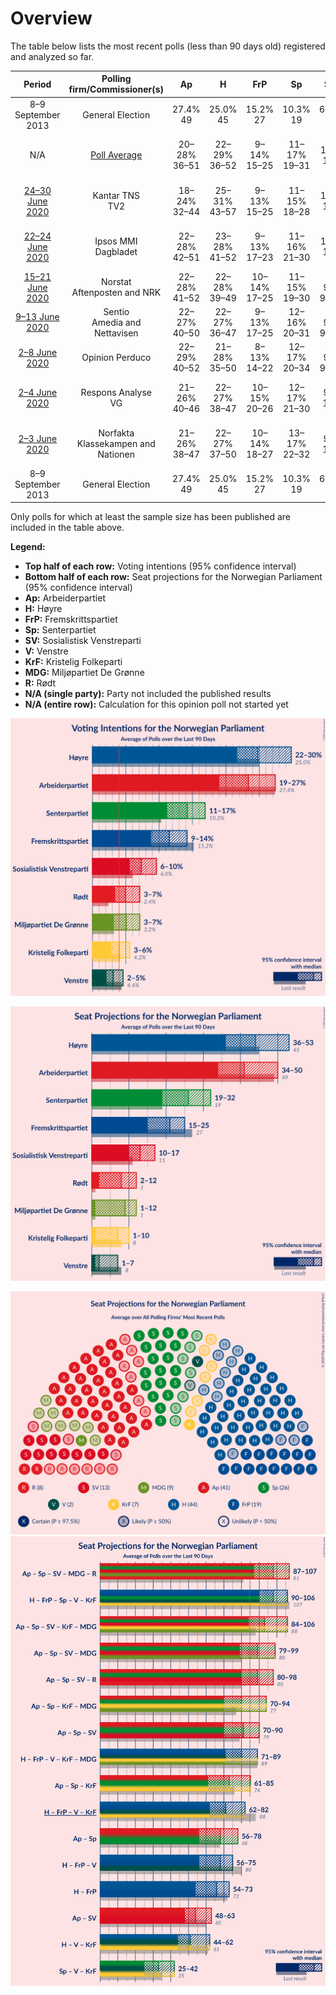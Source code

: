 # Overview

The table below lists the most recent polls (less than 90 days old) registered and analyzed so far.

| Period     | Polling firm/Commissioner(s) | Ap | H | FrP | Sp | SV | V | KrF | MDG | R |
|:----------:|:----------------------------:|:--:|:--:|:--:|:--:|:--:|:--:|:--:|:--:|:--:|
| 8–9 September 2013 | General Election | 27.4% <br> 49 | 25.0% <br> 45 | 15.2% <br> 27 | 10.3% <br> 19 | 6.0% <br> 11 | 4.4% <br> 8 | 4.2% <br> 8 | 3.2% <br> 1 | 2.4% <br> 1 |
| N/A | [Poll Average](average.html) | 20–28% <br> 36–51 | 22–29% <br> 36–52 | 9–14% <br> 15–25 | 11–17% <br> 19–31 | 6–10% <br> 10–17 | 2–5% <br> 1–8 | 2–6% <br> 0–10 | 3–7% <br> 1–12 | 3–7% <br> 1–12 |
| [24–30 June 2020](2020-06-30-KantarTNS.html) | Kantar TNS <br> TV2 | 18–24% <br> 32–44 | 25–31% <br> 43–57 | 9–13% <br> 15–25 | 11–15% <br> 18–28 | 6–10% <br> 11–18 | 2–4% <br> 0–7 | 3–5% <br> 1–9 | 4–7% <br> 2–13 | 4–8% <br> 7–13 |
| [22–24 June 2020](2020-06-24-IpsosMMI.html) | Ipsos MMI <br> Dagbladet | 22–28% <br> 42–51 | 23–28% <br> 41–52 | 9–13% <br> 17–23 | 11–16% <br> 21–30 | 7–10% <br> 12–18 | 2–4% <br> 1–8 | 2–4% <br> 0–8 | 5–8% <br> 8–14 | 2–4% <br> 1–7 |
| [15–21 June 2020](2020-06-21-Norstat.html) | Norstat <br> Aftenposten and NRK | 22–28% <br> 41–52 | 22–28% <br> 39–49 | 10–14% <br> 17–25 | 11–15% <br> 19–30 | 5–9% <br> 9–15 | 2–4% <br> 0–2 | 3–6% <br> 2–10 | 4–6% <br> 2–11 | 4–6% <br> 2–12 |
| [9–13 June 2020](2020-06-13-Sentio.html) | Sentio <br> Amedia and Nettavisen | 22–27% <br> 40–50 | 22–27% <br> 36–47 | 9–13% <br> 17–25 | 12–16% <br> 20–31 | 5–9% <br> 9–15 | 3–6% <br> 2–10 | 2–4% <br> 0–3 | 4–7% <br> 8–12 | 4–7% <br> 7–12 |
| [2–8 June 2020](2020-06-08-OpinionPerduco.html) | Opinion Perduco | 22–29% <br> 40–52 | 21–28% <br> 35–50 | 8–13% <br> 14–22 | 12–17% <br> 20–34 | 5–9% <br> 9–17 | 2–5% <br> 1–8 | 3–6% <br> 1–10 | 4–8% <br> 2–13 | 3–6% <br> 2–11 |
| [2–4 June 2020](2020-06-04-ResponsAnalyse.html) | Respons Analyse <br> VG | 21–26% <br> 40–46 | 22–27% <br> 38–47 | 10–15% <br> 20–26 | 12–17% <br> 21–30 | 5–9% <br> 10–15 | 2–4% <br> 1–6 | 3–5% <br> 1–8 | 4–7% <br> 7–12 | 4–6% <br> 2–11 |
| [2–3 June 2020](2020-06-03-Norfakta.html) | Norfakta <br> Klassekampen and Nationen | 21–26% <br> 38–47 | 22–27% <br> 37–50 | 10–14% <br> 18–27 | 13–17% <br> 22–32 | 6–9% <br> 10–15 | 2–4% <br> 1–7 | 3–6% <br> 3–10 | 3–5% <br> 1–9 | 4–6% <br> 2–11 |
| 8–9 September 2013 | General Election | 27.4% <br> 49 | 25.0% <br> 45 | 15.2% <br> 27 | 10.3% <br> 19 | 6.0% <br> 11 | 4.4% <br> 8 | 4.2% <br> 8 | 3.2% <br> 1 | 2.4% <br> 1 |

Only polls for which at least the sample size has been published are included in the table above.

**Legend:**
+ **Top half of each row:** Voting intentions (95% confidence interval)
+ **Bottom half of each row:** Seat projections for the Norwegian Parliament (95% confidence interval)
+ **Ap:** Arbeiderpartiet
+ **H:** Høyre
+ **FrP:** Fremskrittspartiet
+ **Sp:** Senterpartiet
+ **SV:** Sosialistisk Venstreparti
+ **V:** Venstre
+ **KrF:** Kristelig Folkeparti
+ **MDG:** Miljøpartiet De Grønne
+ **R:** Rødt
+ **N/A (single party):** Party not included the published results
+ **N/A (entire row):** Calculation for this opinion poll not started yet


![Graph with voting intentions not yet produced](average.png "Voting Intentions")

![Graph with seats not yet produced](average-seats.png "Seats")

![Graph with seating plan not yet produced](average-seating-plan.png "Seating Plan")
![Graph with coalitions seats not yet produced](average-coalitions-seats.png "Coalitions Seats")
